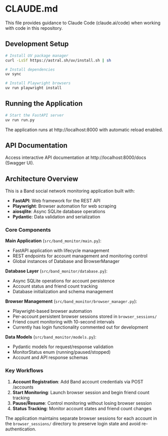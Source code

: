 # CLAUDE.md

This file provides guidance to Claude Code (claude.ai/code) when working with code in this repository.

## Development Setup

```bash
# Install UV package manager
curl -LsSf https://astral.sh/uv/install.sh | sh

# Install dependencies
uv sync

# Install Playwright browsers
uv run playwright install
```

## Running the Application

```bash
# Start the FastAPI server
uv run run.py
```

The application runs at http://localhost:8000 with automatic reload enabled.

## API Documentation

Access interactive API documentation at http://localhost:8000/docs (Swagger UI).

## Architecture Overview

This is a Band social network monitoring application built with:

- **FastAPI**: Web framework for the REST API
- **Playwright**: Browser automation for web scraping
- **aiosqlite**: Async SQLite database operations
- **Pydantic**: Data validation and serialization

### Core Components

**Main Application** (`src/band_monitor/main.py`):
- FastAPI application with lifecycle management
- REST endpoints for account management and monitoring control
- Global instances of Database and BrowserManager

**Database Layer** (`src/band_monitor/database.py`):
- Async SQLite operations for account persistence
- Account status and friend count tracking
- Database initialization and schema management

**Browser Management** (`src/band_monitor/browser_manager.py`):
- Playwright-based browser automation
- Per-account persistent browser sessions stored in `browser_sessions/`
- Friend count monitoring with 10-second intervals
- Currently has login functionality commented out for development

**Data Models** (`src/band_monitor/models.py`):
- Pydantic models for request/response validation
- MonitorStatus enum (running/paused/stopped)
- Account and API response schemas

### Key Workflows

1. **Account Registration**: Add Band account credentials via POST /accounts
2. **Start Monitoring**: Launch browser session and begin friend count tracking
3. **Pause/Resume**: Control monitoring without losing browser session
4. **Status Tracking**: Monitor account states and friend count changes

The application maintains separate browser sessions for each account in the `browser_sessions/` directory to preserve login state and avoid re-authentication.